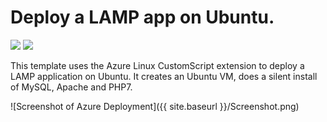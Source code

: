 # Deploy a LAMP app on Ubuntu.

<a href="https://portal.azure.com/#create/Microsoft.Template/uri/https%3A%2F%2Fraw.githubusercontent.com%2Fgsamant%2Ftemplates_multichain%2Fmaster%2Flamp-app%20for%20php7%2Fazuredeploy.json" target="_blank"><img src="http://azuredeploy.net/deploybutton.png"/></a>
<a href="http://armviz.io/#/?load=https%3A%2F%2Fraw.githubusercontent.com%2FAzure%2Fazure-quickstart-templates%2Fmaster%2Flamp-app%2Fazuredeploy.json" target="_blank">
    <img src="http://armviz.io/visualizebutton.png"/>
</a>

This template uses the Azure Linux CustomScript extension to deploy a LAMP application on Ubuntu. It creates an Ubuntu VM, does a silent install of MySQL, Apache and PHP7.


![Screenshot of Azure Deployment]({{ site.baseurl }}/Screenshot.png)